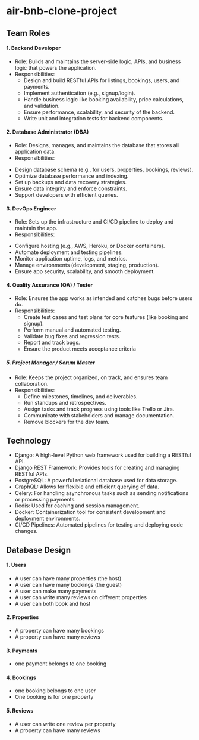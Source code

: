 # air-bnb-clone-project
## Team Roles
#### 1. Backend Developer
- Role: Builds and maintains the server-side logic, APIs, and business logic that powers the application.
- Responsibilities:
    * Design and build RESTful APIs for listings, bookings, users, and payments.
    * Implement authentication (e.g., signup/login).
    * Handle business logic like booking availability, price calculations, and validation.
    * Ensure performance, scalability, and security of the backend.
    * Write unit and integration tests for backend components.

#### 2. Database Administrator (DBA)
- Role: Designs, manages, and maintains the database that stores all application data.
- Responsibilities:
* Design database schema (e.g., for users, properties, bookings, reviews).
* Optimize database performance and indexing.
* Set up backups and data recovery strategies.
* Ensure data integrity and enforce constraints.
* Support developers with efficient queries.
        
#### 3. DevOps Engineer
- Role: Sets up the infrastructure and CI/CD pipeline to deploy and maintain the app.
- Responsibilities:
 * Configure hosting (e.g., AWS, Heroku, or Docker containers).  
 * Automate deployment and testing pipelines.
 * Monitor application uptime, logs, and metrics.
 * Manage environments (development, staging, production).
 * Ensure app security, scalability, and smooth deployment.
#### 4. Quality Assurance (QA) / Tester
- Role: Ensures the app works as intended and catches bugs before users do.
- Responsibilities:
  * Create test cases and test plans for core features (like booking and signup). 
  * Perform manual and automated testing. 
  * Validate bug fixes and regression tests.
  * Report and track bugs.
  * Ensure the product meets acceptance criteria
##### 5. Project Manager / Scrum Master
  - Role: Keeps the project organized, on track, and ensures team collaboration.
  - Responsibilities:
    * Define milestones, timelines, and deliverables.
    * Run standups and retrospectives.
    * Assign tasks and track progress using tools like Trello or Jira.
    * Communicate with stakeholders and manage documentation.
    * Remove blockers for the dev team.
## Technology
- Django: A high-level Python web framework used for building a RESTful API.
- Django REST Framework: Provides tools for creating and managing RESTful APIs.
- PostgreSQL: A powerful relational database used for data storage.
- GraphQL: Allows for flexible and efficient querying of data.
- Celery: For handling asynchronous tasks such as sending notifications or processing payments.
- Redis: Used for caching and session management.
- Docker: Containerization tool for consistent development and deployment environments.
- CI/CD Pipelines: Automated pipelines for testing and deploying code changes.
  
## Database Design
#### 1. Users
- A user can have many properties (the host)
- A user can have many bookings (the guest)
- A user can make many payments
- A user can write many reviews on different properties
- A user can both book and host 
#### 2. Properties
- A property can have many bookings
- A property can have many reviews
#### 3. Payments
- one payment belongs to one booking
#### 4. Bookings
- one booking belongs to one user
- One booking is for one property
  
#### 5. Reviews
- A user can write one review per property
- A property can have many reviews
  
